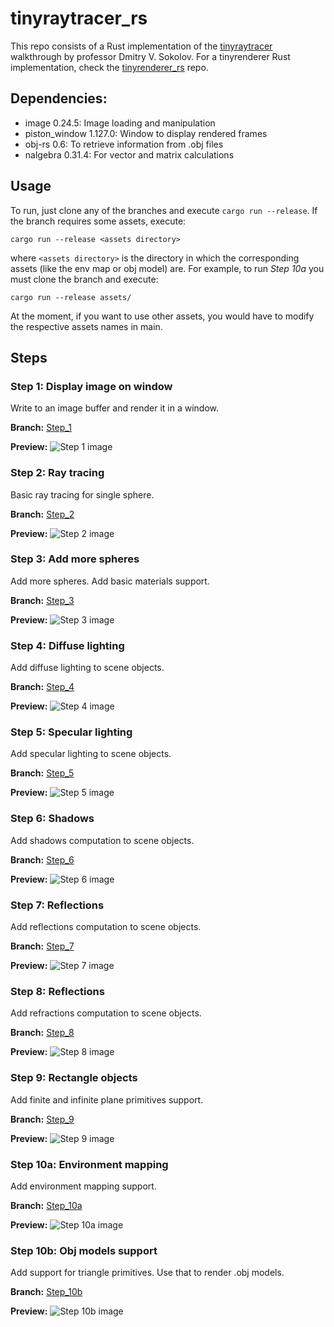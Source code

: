 # tinyraytracer_rs
This repo consists of a Rust implementation of the [tinyraytracer](https://github.com/ssloy/tinyraytracer) walkthrough by professor Dmitry V. Sokolov. For a tinyrenderer Rust implementation, check the [tinyrenderer_rs](https://github.com/ema2159/tinyrenderer_rs) repo.

## Dependencies:
- image 0.24.5: Image loading and manipulation
- piston_window 1.127.0: Window to display rendered frames
- obj-rs 0.6: To retrieve information from .obj files
- nalgebra 0.31.4: For vector and matrix calculations

## Usage
To run, just clone any of the branches and execute `cargo run --release`. If the branch requires some assets, execute:

```
cargo run --release <assets directory>
```
where `<assets directory>` is the directory in which the  corresponding assets (like the env map or obj model) are. For example, to run *Step 10a* you must clone the branch and execute:

```
cargo run --release assets/
```
At the moment, if you want to use other assets, you would have to modify the respective assets names in main.



## Steps

### Step 1: Display image on window
Write to an image buffer and render it in a window.

**Branch:** [Step_1](https://github.com/ema2159/tinyraytracer_rs/tree/Step_1)

**Preview:**
![Step 1 image](./imgs/Step_1.png)

### Step 2: Ray tracing
Basic ray tracing for single sphere.

**Branch:** [Step_2](https://github.com/ema2159/tinyraytracer_rs/tree/Step_2)

**Preview:**
![Step 2 image](./imgs/Step_2.png)

### Step 3: Add more spheres
Add more spheres. Add basic materials support.

**Branch:** [Step_3](https://github.com/ema2159/tinyraytracer_rs/tree/Step_3)

**Preview:**
![Step 3 image](./imgs/Step_4.png)

### Step 4: Diffuse lighting
Add diffuse lighting to scene objects.

**Branch:** [Step_4](https://github.com/ema2159/tinyraytracer_rs/tree/Step_4)

**Preview:**
![Step 4 image](./imgs/Step_4.png)

### Step 5: Specular lighting
Add specular lighting to scene objects.

**Branch:** [Step_5](https://github.com/ema2159/tinyraytracer_rs/tree/Step_5)

**Preview:**
![Step 5 image](./imgs/Step_5.png)

### Step 6: Shadows
Add shadows computation to scene objects.

**Branch:** [Step_6](https://github.com/ema2159/tinyraytracer_rs/tree/Step_6)

**Preview:**
![Step 6 image](./imgs/Step_6.png)

### Step 7: Reflections
Add reflections computation to scene objects.

**Branch:** [Step_7](https://github.com/ema2159/tinyraytracer_rs/tree/Step_7)

**Preview:**
![Step 7 image](./imgs/Step_7.png)

### Step 8: Reflections
Add refractions computation to scene objects.

**Branch:** [Step_8](https://github.com/ema2159/tinyraytracer_rs/tree/Step_8)

**Preview:**
![Step 8 image](./imgs/Step_8.png)

### Step 9: Rectangle objects
Add finite and infinite plane primitives support.

**Branch:** [Step_9](https://github.com/ema2159/tinyraytracer_rs/tree/Step_9)

**Preview:**
![Step 9 image](./imgs/Step_9.png)

### Step 10a: Environment mapping
Add environment mapping support.

**Branch:** [Step_10a](https://github.com/ema2159/tinyraytracer_rs/tree/Step_10a)

**Preview:**
![Step 10a image](./imgs/Step_10a.png)

### Step 10b: Obj models support
Add support for triangle primitives. Use that to render .obj models.

**Branch:** [Step_10b](https://github.com/ema2159/tinyraytracer_rs/tree/Step_10b)

**Preview:**
![Step 10b image](./imgs/Step_10b.png)

